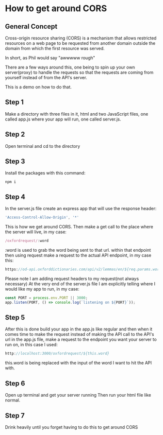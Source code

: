 # How to get around CORS

## General Concept
Cross-origin resource sharing (CORS) is a mechanism that allows restricted resources on a web page to be requested from another domain outside the domain from which the first resource was served.

In short, as Phil would say "awwwww rough"

There are a few ways around this, one being to spin up your own server(proxy) to handle the requests so that the requests are coming from yourself instead of from the API's server. 

This is a demo on how to do that.

## Step 1
Make a directory with three files in it, html and two JavaScript files, one called app.js where your app will run, one called server.js.

## Step 2
Open terminal and cd to the directory

## Step 3
Install the packages with this command:
```
npm i
```

## Step 4
In the server.js file create an express app that will use the response header: 
```JavaScript
'Access-Control-Allow-Origin', '*'
```
This is how we get around CORS. 
Then make a get call to the place where the server will live, in my case:
```Javascript
/oxfordrequest/:word
```
:word is used to grab the word being sent to that url.
within that endpoint then using request make a request to the actual API endpoint, in my case this:
```JavaScript
https://od-api.oxforddictionaries.com/api/v2/lemmas/en/${req.params.word}
```
Please note I am adding request headers to my request(not always necessary)
At the very end of the server.js file I am explicitly telling where I would like my app to run, in my case:
```Javascript
const PORT = process.env.PORT || 3000;
app.listen(PORT, () => console.log(`listening on ${PORT}`));
```

## Step 5
After this is done build your app in the app.js like regular and then when it comes time to make the request instead of making the API call to the API's url in the app.js file, make a request to the endpoint you want your server to run on, in this case I used:
```JavaScript
http://localhost:3000/oxfordrequest/${this.word}
```
this.word is being replaced with the input of the word I want to hit the API with. 

## Step 6
Open up terminal and get your server running
Then run your html file like normal.

## Step 7
Drink heavily until you forget having to do this to get around CORS
